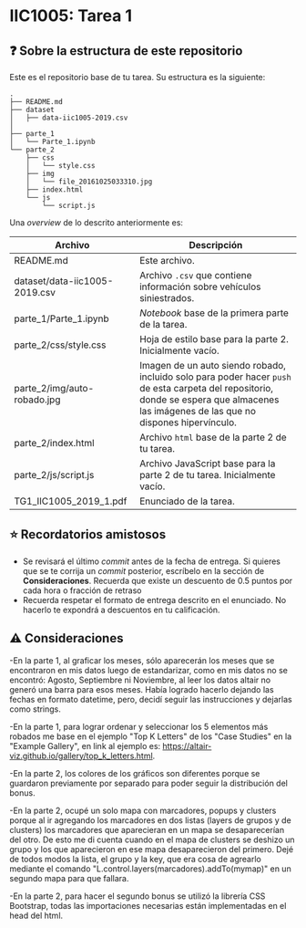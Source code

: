 # IIC1005: Tarea 1

## :question: Sobre la estructura de este repositorio

Este es el repositorio base de tu tarea. Su estructura es la siguiente:

```
.
├── README.md
├── dataset
│   ├── data-iic1005-2019.csv
│
├── parte_1
│   └── Parte_1.ipynb
└── parte_2
    ├── css
    │   └── style.css
    ├── img
    │   └── file_20161025033310.jpg
    ├── index.html
    └── js
        └── script.js
```

Una *overview* de lo descrito anteriormente es:

| Archivo                       | Descripción                                                  |
| ----------------------------- | ------------------------------------------------------------ |
| README.md                     | Este archivo.                                                |
| dataset/data-iic1005-2019.csv | Archivo ```.csv``` que contiene información sobre vehículos siniestrados. |
| parte_1/Parte_1.ipynb         | *Notebook* base de la primera parte de la tarea.             |
| parte_2/css/style.css         | Hoja de estilo base para la parte 2. Inicialmente vacío.     |
| parte_2/img/auto-robado.jpg   | Imagen de un auto siendo robado, incluido solo para poder hacer ```push``` de esta carpeta del repositorio, donde se espera que almacenes las imágenes de las que no dispones hipervínculo. |
| parte_2/index.html            | Archivo ```html``` base de la parte 2 de tu tarea.           |
| parte_2/js/script.js          | Archivo JavaScript base para la parte 2 de tu tarea. Inicialmente vacío. |
| TG1_IIC1005_2019_1.pdf        | Enunciado de la tarea.                                       |

## :star: Recordatorios amistosos

- Se revisará el último *commit* antes de la fecha de entrega. Si quieres que se te corrija un *commit* posterior, escríbelo en la sección de **Consideraciones**. Recuerda que existe un descuento de 0.5 puntos por cada hora o fracción de retraso
- Recuerda respetar el formato de entrega descrito en el enunciado. No hacerlo te expondrá a descuentos en tu calificación.

## :warning: Consideraciones

-En la parte 1, al graficar los meses, sólo aparecerán los meses que se encontraron en mis datos luego de estandarizar, como en mis datos no se encontró: Agosto, Septiembre ni Noviembre, al leer los datos altair no generó una barra para esos meses. Había logrado hacerlo dejando las fechas en formato datetime, pero, decidí seguir las instrucciones y dejarlas como strings.

-En la parte 1, para lograr ordenar y seleccionar los 5 elementos más 
robados me base en el ejemplo "Top K Letters" de 
los "Case Studies" en la "Example Gallery", en link al ejemplo es: 
https://altair-viz.github.io/gallery/top_k_letters.html.

-En la parte 2, los colores de los gráficos son diferentes porque se guardaron previamente por separado para poder seguir la distribución del bonus.

-En la parte 2, ocupé un solo mapa con marcadores, popups y clusters porque al ir agregando los marcadores en dos listas (layers de grupos y de clusters) los marcadores que aparecieran 
en un mapa se desaparecerían del otro. De esto me di cuenta cuando en el mapa de clusters se deshizo un grupo y los que aparecieron en ese mapa desaparecieron del primero. Dejé de todos 
modos la lista, el grupo y la key, que era cosa de agrearlo mediante el comando "L.control.layers(marcadores).addTo(mymap)" en un segundo mapa para que fallara.

-En la parte 2, para hacer el segundo bonus se utilizó la librería CSS Bootstrap, todas las importaciones necesarias están implementadas en el head del html.
